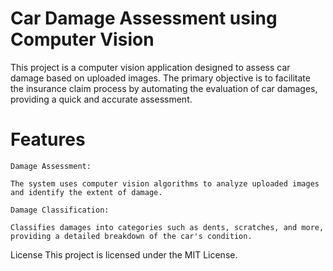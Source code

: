 # Car Damage Assessment using Computer Vision


This project is a computer vision application designed to assess car damage based on uploaded images. The primary objective is to facilitate the insurance claim process by automating the evaluation of car damages, providing a quick and accurate assessment.

# Features

    Damage Assessment:
    
    The system uses computer vision algorithms to analyze uploaded images and identify the extent of damage.

    Damage Classification: 
    
    Classifies damages into categories such as dents, scratches, and more, providing a detailed breakdown of the car's condition.


License
This project is licensed under the MIT License.

